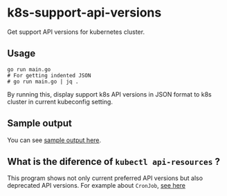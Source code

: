 # k8s-support-api-versions
Get support API versions for kubernetes cluster.

## Usage
```
go run main.go
# For getting indented JSON
# go run main.go | jq .
```
By running this, display support k8s API versions in JSON format to k8s cluster in current kubeconfig setting.


## Sample output
You can see [sample output here](sample/v1.22.0.json).

## What is the diference of `kubectl api-resources` ?
This program shows not only current preferred API versions but also deprecated API versions.
For example about `CronJob`, [see here](https://github.com/atoato88/k8s-support-api-versions/blob/main/sample/v1.22.0.json#L71-L80)
